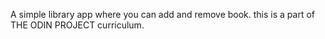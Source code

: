 A simple library app where you can add and remove book.
this is a part of THE ODIN PROJECT curriculum.